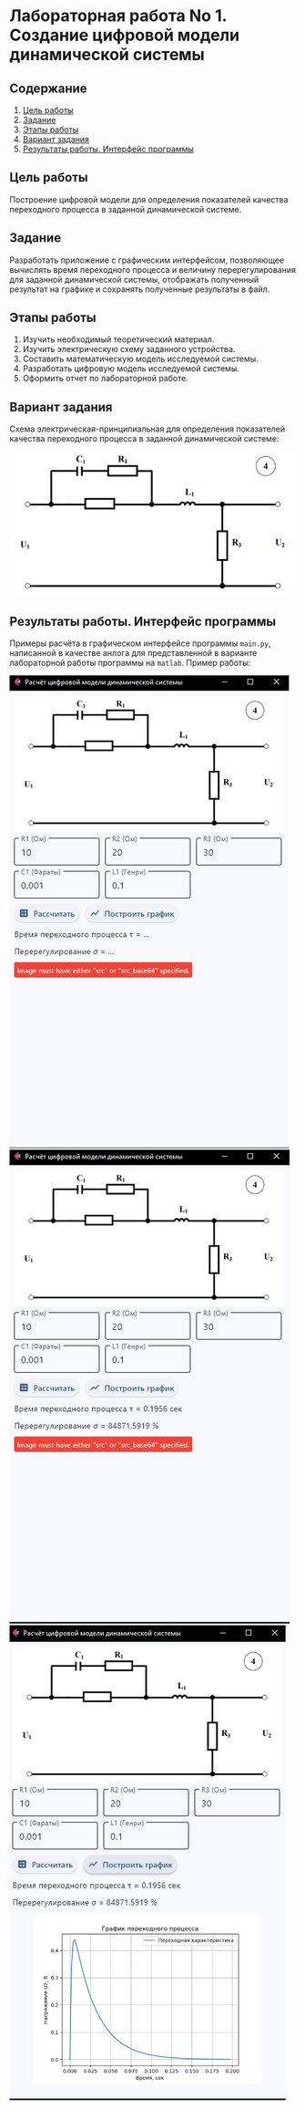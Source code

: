 # Лабораторная работа No 1. Создание цифровой модели динамической системы

## Содержание
1. [Цель работы](#цель-работы)
2. [Задание](#задание)
3. [Этапы работы](#этапы-работы)
4. [Вариант задания](#вариант-задания)
5. [Результаты работы. Интерфейс программы](#результаты-работы-интерфейс-программы)

## Цель работы
Построение  цифровой  модели  для  определения
показателей качества переходного процесса в заданной динамической
системе.

## Задание 
Разработать  приложение  с  графическим  интерфейсом,
позволяющее  вычислять  время  переходного  процесса  и  величину
перерегулирования для заданной динамической системы,  отображать
полученный результат на графике и сохранять полученные результаты
в файл.

## Этапы работы
1. Изучить необходимый теоретический материал.
2. Изучить электрическую схему заданного устройства.
3. Составить математическую модель исследуемой системы.
4. Разработать цифровую модель исследуемой системы.
5. Оформить отчет по лабораторной работе.

## Вариант задания
Схема электрическая-принципиальная для определения показателей качества переходного процесса в заданной динамической системе:

![Схема электрическая-принципиальная. Вариант 4](https://github.com/VolinNilov/university/blob/main/ToEiSR/1_lab_work/electric_shem_img.png)

## Результаты работы. Интерфейс программы 
Примеры расчёта в графическом интерфейсе программы ```main.py```, написанной в качестве анлога для представленной в варианте лабораторной работы программы на ```matlab```. Пример работы:

![Интерфейс программы](https://github.com/VolinNilov/university/blob/main/ToEiSR/1_lab_work/interface/program_interface.png)
![Расчёт данных](https://github.com/VolinNilov/university/blob/main/ToEiSR/1_lab_work/interface/calculating_data.png)
![Расчёт данных и построение графика](https://github.com/VolinNilov/university/blob/main/ToEiSR/1_lab_work/interface/data_calculation_and_graph_plotting.png)
